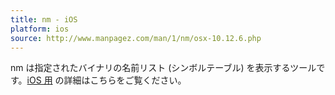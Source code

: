 ```yaml
---
title: nm - iOS
platform: ios
source: http://www.manpagez.com/man/1/nm/osx-10.12.6.php
---
```


nm は指定されたバイナリの名前リスト (シンボルテーブル) を表示するツールです。[iOS 用](http://www.manpagez.com/man/1/nm/osx-10.12.6.php "nm") の詳細はこちらをご覧ください。
